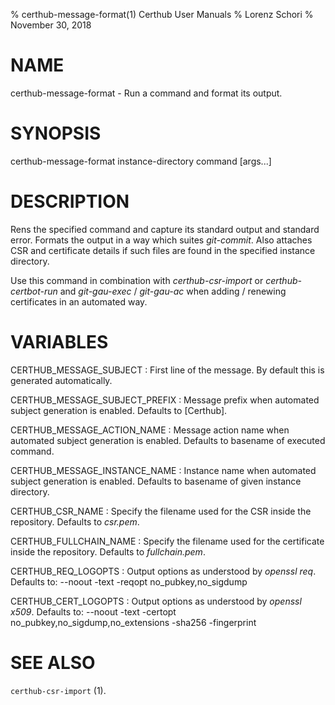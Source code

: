 % certhub-message-format(1) Certhub User Manuals
% Lorenz Schori
% November 30, 2018

# NAME

certhub-message-format - Run a command and format its output.

# SYNOPSIS

certhub-message-format instance-directory command [args...]

# DESCRIPTION

Rens the specified command and capture its standard output and standard error.
Formats the output in a way which suites *git-commit*. Also attaches CSR and
certificate details if such files are found in the specified instance
directory.

Use this command in combination with *certhub-csr-import* or
*certhub-certbot-run* and *git-gau-exec* / *git-gau-ac* when adding / renewing
certificates in an automated way.


# VARIABLES

CERTHUB\_MESSAGE\_SUBJECT
:   First line of the message. By default this is generated automatically.

CERTHUB\_MESSAGE\_SUBJECT\_PREFIX
:   Message prefix when automated subject generation is enabled. Defaults to
    [Certhub].

CERTHUB\_MESSAGE\_ACTION\_NAME
:   Message action name when automated subject generation is enabled. Defaults
    to basename of executed command.

CERTHUB\_MESSAGE\_INSTANCE\_NAME
:   Instance name when automated subject generation is enabled. Defaults
    to basename of given instance directory.

CERTHUB\_CSR\_NAME
:   Specify the filename used for the CSR inside the repository. Defaults to
    *csr.pem*.

CERTHUB\_FULLCHAIN\_NAME
:   Specify the filename used for the certificate inside the repository.
    Defaults to *fullchain.pem*.

CERTHUB\_REQ\_LOGOPTS
:   Output options as understood by *openssl req*. Defaults to: --noout -text
    -reqopt no\_pubkey,no\_sigdump

CERTHUB\_CERT\_LOGOPTS
:   Output options as understood by *openssl x509*. Defaults to: --noout -text
    -certopt no\_pubkey,no\_sigdump,no\_extensions -sha256 -fingerprint


# SEE ALSO

`certhub-csr-import` (1).

